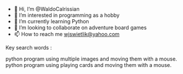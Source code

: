 - 👋 Hi, I’m @WaldoCalrissian
- 👀 I’m interested in programming as a hobby
- 🌱 I’m currently learning Python
- 💞️ I’m looking to collaborate on adventure board games
- 📫 How to reach me wjswietlik@yahoo.com

Key search words :

python program using multiple images and moving them with a mouse.
python program using playing cards and moving them with a mouse.

<!---
WaldoCalrissian/WaldoCalrissian is a ✨ special ✨ repository because its `README.md` (this file) appears on your GitHub profile.
You can click the Preview link to take a look at your changes.
--->
